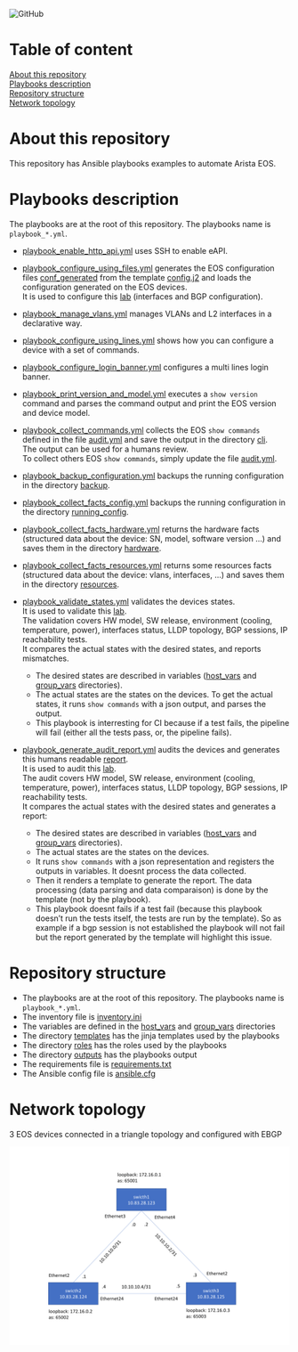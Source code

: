 ![GitHub](https://img.shields.io/github/license/ksator/arista_eos_automation_with_ansible)   

# Table of content 
[About this repository](#about-this-repository)  
[Playbooks description](#playbooks-description)  
[Repository structure](#repository-structure)  
[Network topology](#network-topology)  

# About this repository 

This repository has Ansible playbooks examples to automate Arista EOS. 

# Playbooks description

The playbooks are at the root of this repository. The playbooks name is `playbook_*.yml`.

- [playbook_enable_http_api.yml](playbook_enable_http_api.yml) uses SSH to enable eAPI.  

- [playbook_configure_using_files.yml](playbook_configure_using_files.yml) generates the EOS configuration files [conf_generated](outputs/conf_generated) from the template [config.j2](templates/config.j2) and loads the configuration generated on the EOS devices.  
It is used to configure this [lab](#network-topology) (interfaces and BGP configuration). 

- [playbook_manage_vlans.yml](playbook_manage_vlans.yml) manages VLANs and L2 interfaces in a declarative way. 

- [playbook_configure_using_lines.yml](playbook_configure_using_lines.yml) shows how you can configure a device with a set of commands. 
  
- [playbook_configure_login_banner.yml](playbook_configure_login_banner.yml) configures a multi lines login banner.  

- [playbook_print_version_and_model.yml](playbook_print_version_and_model.yml) executes a `show version` command and parses the command output and print the EOS version and device model.  

- [playbook_collect_commands.yml](playbook_collect_commands.yml) collects the EOS `show commands` defined in the file [audit.yml](group_vars/eos/audit.yml) and save the output in the directory [cli](outputs/cli).  
The output can be used for a humans review.  
To collect others EOS `show commands`, simply update the file [audit.yml](group_vars/eos/audit.yml).  

- [playbook_backup_configuration.yml](playbook_backup_configuration.yml) backups the running configuration in the directory [backup](outputs/backup). 

- [playbook_collect_facts_config.yml](playbook_collect_facts_config.yml) backups the running configuration in the directory [running_config](outputs/facts/running_config). 

- [playbook_collect_facts_hardware.yml](playbook_collect_facts_hardware.yml) returns the hardware facts (structured data about the device: SN, model, software version ...) and saves them in the directory [hardware](outputs/facts/hardware). 

- [playbook_collect_facts_resources.yml](playbook_collect_facts_resources.yml) returns some resources facts (structured data about the device: vlans, interfaces, ...) and saves them in the directory [resources](outputs/facts/resources).  

- [playbook_validate_states.yml](playbook_validate_states.yml) validates the devices states.  
It is used to validate this [lab](#network-topology).  
The validation covers HW model, SW release, environment (cooling, temperature, power), interfaces status, LLDP topology, BGP sessions, IP reachability tests.  
It compares the actual states with the desired states, and reports mismatches.  
  - The desired states are described in variables ([host_vars](host_vars) and [group_vars](group_vars) directories).  
  - The actual states are the states on the devices. To get the actual states, it runs `show commands` with a json output, and parses the output.  
  - This playbook is interresting for CI because if a test fails, the pipeline will fail (either all the tests pass, or, the pipeline fails).  

- [playbook_generate_audit_report.yml](playbook_generate_audit_report.yml) audits the devices and generates this humans readable [report](outputs/audit/report.md).  
It is used to audit this [lab](#network-topology).  
The audit covers HW model, SW release, environment (cooling, temperature, power), interfaces status, LLDP topology, BGP sessions, IP reachability tests.  
It compares the actual states with the desired states and generates a report: 
  - The desired states are described in variables ([host_vars](host_vars) and [group_vars](group_vars) directories).  
  - The actual states are the states on the devices.  
  - It runs `show commands` with a json representation and registers the outputs in variables. It doesnt process the data collected.  
  - Then it renders a template to generate the report. The data processing (data parsing and data comparaison) is done by the template (not by the playbook).  
  - This playbook doesnt fails if a test fail (because this playbook doesn’t run the tests itself, the tests are run by the template). So as example if a bgp session is not established the playbook will not fail but the report generated by the template will highlight this issue. 

# Repository structure 

- The playbooks are at the root of this repository. The playbooks name is `playbook_*.yml`.  
- The inventory file is [inventory.ini](inventory.ini)
- The variables are defined in the [host_vars](host_vars) and [group_vars](group_vars) directories 
- The directory [templates](templates) has the jinja templates used by the playbooks 
- The directory [roles](roles) has the roles used by the playbooks
- The directory [outputs](outputs) has the playbooks output 
- The requirements file is [requirements.txt](requirements.txt)
- The Ansible config file is [ansible.cfg](ansible.cfg)
  
# Network topology

3 EOS devices connected in a triangle topology and configured with EBGP   

![topology.png](topology.png)
